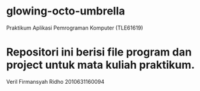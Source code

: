 # glowing-octo-umbrella
Praktikum Aplikasi Pemrograman Komputer (TLE61619)

Repositori ini berisi file program dan project untuk mata kuliah praktikum.
=============================================================
Veril Firmansyah Ridho
2010631160094

